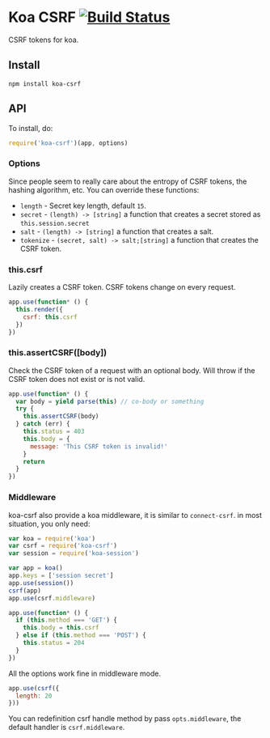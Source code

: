 # Koa CSRF [![Build Status](https://travis-ci.org/koajs/csrf.svg)](https://travis-ci.org/koajs/csrf)

CSRF tokens for koa.

## Install

```
npm install koa-csrf
```

## API

To install, do:

```js
require('koa-csrf')(app, options)
```

### Options

Since people seem to really care about the entropy of CSRF tokens, the hashing algorithm, etc.
You can override these functions:

- `length` - Secret key length, default `15`.
- `secret` - `(length) -> [string]` a function that creates a secret stored as `this.session.secret`
- `salt` - `(length) -> [string]` a function that creates a salt.
- `tokenize` - `(secret, salt) -> salt;[string]` a function that creates the CSRF token.

### this.csrf

Lazily creates a CSRF token.
CSRF tokens change on every request.

```js
app.use(function* () {
  this.render({
    csrf: this.csrf
  })
})
```

### this.assertCSRF([body])

Check the CSRF token of a request with an optional body.
Will throw if the CSRF token does not exist or is not valid.

```js
app.use(function* () {
  var body = yield parse(this) // co-body or something
  try {
    this.assertCSRF(body)
  } catch (err) {
    this.status = 403
    this.body = {
      message: 'This CSRF token is invalid!'
    }
    return
  }
})
```

### Middleware

koa-csrf also provide a koa middleware, it is similar to `connect-csrf`.
in most situation, you only need:

```js
var koa = require('koa')
var csrf = require('koa-csrf')
var session = require('koa-session')

var app = koa()
app.keys = ['session secret']
app.use(session())
csrf(app)
app.use(csrf.middleware)

app.use(function* () {
  if (this.method === 'GET') {
    this.body = this.csrf
  } else if (this.method === 'POST') {
    this.status = 204
  }
})
```

All the options work fine in middleware mode.

```js
app.use(csrf({
  length: 20
}))
```

You can redefinition csrf handle method by pass `opts.middleware`,
the default handler is `csrf.middleware`.
